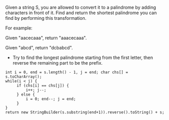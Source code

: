 Given a string S, you are allowed to convert it to a palindrome by adding characters in front of it. 
Find and return the shortest palindrome you can find by performing this transformation.

For example:

Given "aacecaaa", return "aaacecaaa".

Given "abcd", return "dcbabcd".

- Try to find the longest palindrome starting from the first letter, then reverse the remaining part to be the prefix.

```
int i = 0, end = s.length() - 1, j = end; char chs[] = s.toCharArray();
while(i < j) {
     if (chs[i] == chs[j]) {
         i++; j--;
     } else { 
         i = 0; end--; j = end;
     }
}
return new StringBuilder(s.substring(end+1)).reverse().toString() + s;
```
